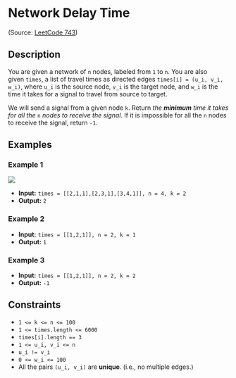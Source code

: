 # Network Delay Time

(Source: [LeetCode 743](https://leetcode.com/problems/network-delay-time/))

## Description

You are given a network of `n` nodes, labeled from `1` to `n`. You are also given `times`, a list of travel times as directed edges `times[i] = (u_i, v_i, w_i)`, where `u_i` is the source node, `v_i` is the target node, and `w_i` is the time it takes for a signal to travel from source to target.

We will send a signal from a given node `k`. Return *the **minimum** time it takes for all the* `n` *nodes to receive the signal*. If it is impossible for all the `n` nodes to receive the signal, return `-1`.

## Examples

### Example 1

![](https://assets.leetcode.com/uploads/2019/05/23/931_example_1.png)

* **Input:** `times = [[2,1,1],[2,3,1],[3,4,1]], n = 4, k = 2`
* **Output:** `2`

### Example 2

* **Input:** `times = [[1,2,1]], n = 2, k = 1`
* **Output:** `1`

### Example 3

* **Input:** `times = [[1,2,1]], n = 2, k = 2`
* **Output:** `-1`

## Constraints

* `1 <= k <= n <= 100`
* `1 <= times.length <= 6000`
* `times[i].length == 3`
* `1 <= u_i, v_i <= n`
* `u_i != v_i`
* `0 <= w_i <= 100`
* All the pairs `(u_i, v_i)` are **unique**. (i.e., no multiple edges.)
